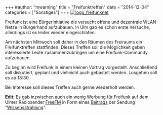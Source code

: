 +++
#author: "mwarning"
title = "Freifunktreffen"
date = "2014-12-04"
categories = ["Sonstiges"]
+++
[![logo_freifunknet](/uploads/2014/12/logo_freifunknet.png)](/uploads/2014/12/logo_freifunknet.png)

Freifunk ist eine Bürgerinitiative die versucht offene und dezentrale WLAN-
Netze in Bürgerhand aufzubauen. In Ulm gab es schon erste Versuche, allerdings
ist es leider wieder eingeschlafen.

Am nächsten Mittwoch soll daher in den Räumen des Freiraums ein
Freifunktreffen stattfinden. Dieses Treffen soll die Möglichkeit geben
interessierte Leute zusammenzubringen um eine Freifunk-Community aufzubauen.

Zu beginn wird Freifunk in einem kleinen Vortrag vorgestellt. Anschließend
soll diskutiert, geplant und vielleicht auch gebastelt werden. Losgehen soll
es ab 18:30.

Bei Interesse soll dieses Treffen auch gerne wiederholt werden.

**Edit**: Es gab inzwischen auch ein wenig Werbung für Freifunk auf dem Ulmer Radiosender [FreeFM](http://www.freefm.de/) in Form eines [Beitrags](http://www.aau.telebus.de/wissensstrahlung/2014/mp3/Wissensstrahlung_141207_public.mp3) der Sendung “[Wissensstrahlung](http://wissensstrahlung.de)“.

